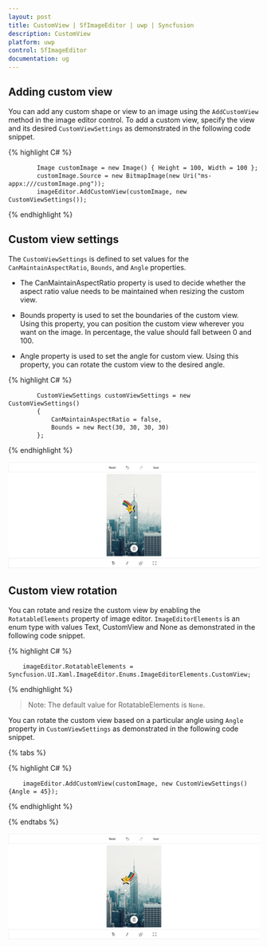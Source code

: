 ```yaml
---
layout: post
title: CustomView | SfImageEditor | uwp | Syncfusion
description: CustomView
platform: uwp
control: SfImageEditor
documentation: ug
---
```


## Adding custom view

 You can add any custom shape or view to an image using the `AddCustomView` method in the image editor
 control. To add a custom view, specify the view and its desired `CustomViewSettings` as demonstrated in the 
 following code snippet.

{% highlight C# %}

            Image customImage = new Image() { Height = 100, Width = 100 };
            customImage.Source = new BitmapImage(new Uri("ms-appx:///customImage.png"));
            imageEditor.AddCustomView(customImage, new CustomViewSettings());

{% endhighlight %}

## Custom view settings

The `CustomViewSettings` is defined to set values for the `CanMaintainAspectRatio`, `Bounds`, and `Angle` properties.

* The CanMaintainAspectRatio property is used to decide whether the aspect ratio value needs to be maintained when resizing the custom view.

* Bounds property is used to set the boundaries of the custom view. Using this property, you can position the custom view wherever you want on the image. In percentage, the value should fall between 0 and 100.

* Angle property is used to set the angle for custom view. Using this property, you can rotate the custom view to the desired angle.

{% highlight C# %}

            CustomViewSettings customViewSettings = new CustomViewSettings()
            {
                CanMaintainAspectRatio = false,
                Bounds = new Rect(30, 30, 30, 30)
            };

{% endhighlight %}

![Adding Custom view to an image in UWP ImageEditor](CustomView_Images/CustomView_Settings.png)

## Custom view rotation

You can rotate and resize the custom view by enabling the `RotatableElements` property of image editor. `ImageEditorElements` is an enum type with values Text, CustomView and None as demonstrated in the following code snippet.

{% highlight C# %}

        imageEditor.RotatableElements = Syncfusion.UI.Xaml.ImageEditor.Enums.ImageEditorElements.CustomView;

{% endhighlight %}

>Note: The default value for RotatableElements is `None`.

You can rotate the custom view based on a particular angle using `Angle` property in `CustomViewSettings` as demonstrated in the following code snippet. 

{% tabs %}

{% highlight C# %}

        imageEditor.AddCustomView(customImage, new CustomViewSettings(){Angle = 45});    

{% endhighlight %}

{% endtabs %}

![Rotate and resize the custom view in UWP ImageEditor](CustomView_Images/CustomView_Rotation.png)
